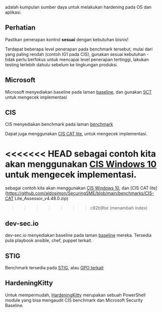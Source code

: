 

adalah kumpulan sumber daya untuk melakukan hardening pada OS dan aplikasi.

## Perhatian

Pastikan penerapan kontrol **sesuai** dengan kebutuhan bisnis!

Terdapat beberapa level penerapan pada benchmark tersebut, mulai dari yang paling rendah (contoh IG1 pada CIS), gunakan sesuai kebutuhan - tidak perlu berfokus untuk mencapai level penerapan tertinggi, lakukan testing terlebih dahulu sebelum ke lingkungan produksi.


## Microsoft

Microsoft menyediakan baseline pada laman [baseline](https://learn.microsoft.com/en-us/windows/security/operating-system-security/device-management/windows-security-configuration-framework/windows-security-baselines), dan gunakan [SCT](https://learn.microsoft.com/en-us/windows/security/operating-system-security/device-management/windows-security-configuration-framework/security-compliance-toolkit-10) untuk mengecek implementasi

## CIS

CIS menyediakan benchmark pada laman [benchmark](https://www.cisecurity.org/cis-benchmarks)

Dapat juga menggunakan [CIS CAT lite](https://learn.cisecurity.org/cis-cat-lite), untuk mengecek implementasi.


<<<<<<< HEAD
sebagai contoh kita akan menggunakan [CIS Windows 10](https://github.com/aldosimon/SecuringSME/blob/main/benchmarks/CIS_Microsoft_Windows_10_Stand-alone_Benchmark_v3.0.0.pdf) untuk mengecek implementasi.
=======
sebagai contoh kita akan menggunakan [CIS Windows 10](https://github.com/aldosimon/SecuringSME/blob/main/benchmarks/CIS_Microsoft_Windows_10_Stand-alone_Benchmark_v3.0.0.pdf), dan [CIS CAT lite](https://github.com/aldosimon/SecuringSME/blob/main/benchmarks/CIS-CAT Lite_Assessor_v4.48.0.zip)
>>>>>>> c82b9be (menambah index)

## dev-sec.io

dev-sec.io menyediakan baseline pada laman [baseline](https://dev-sec.io/baselines/) mereka. Tersedia pula playbook ansible, chef, puppet terkait.

## STIG

Benchmark tersedia pada [STIG](https://public.cyber.mil/stigs/), atau [GPO terkait](https://public.cyber.mil/stigs/gpo/)


## HardeningKitty

Untuk mempermudah, [HardeningKitty](https://github.com/scipag/HardeningKitty) merupakan sebuah PowerShell module yang bisa mengaudit CIS benchmark dan Microsoft Security Baseline.